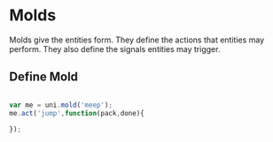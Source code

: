 # Molds

Molds give the entities form. They define the actions that entities may perform. They also define the signals entities may trigger.

## Define Mold

``` javascript

var me = uni.mold('meep');
me.act('jump',function(pack,done){
	
});

```